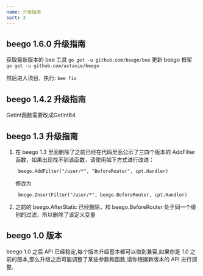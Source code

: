 ```yaml
---
name: 升级指南
sort: 3
---
```

## beego 1.6.0 升级指南
获取最新版本的 bee 工具 `go get -u github.com/beego/bee`
更新 beego 框架 `go get -u github.com/astaxie/beego`

然后进入项目，执行: `bee fix`

## beego 1.4.2 升级指南

GetInt函数需要改成GetInt64

## beego 1.3 升级指南

1. 在 beego 1.3 里面删除了之前已经在代码里面公示了三四个版本的 AddFilter 函数，如果出现找不到该函数，请使用如下方式进行改进：

		beego.AddFilter("/user/*", "BeforeRouter", cpt.Handler)

 	修改为

		beego.InsertFilter("/user/*", beego.BeforeRouter, cpt.Handler)

1. 之前的 beego.AfterStatic 已经删除，和 beego.BeforeRouter 处于同一个级别的过滤，所以删除了该定义变量

## beego 1.0 版本
beego 1.0 之后 API 已经稳定,每个版本升级基本都可以做到兼容,如果你是 1.0 之前的版本,那么升级之后可能调整了某些参数和函数,请你根据新版本的 API 进行调整.
